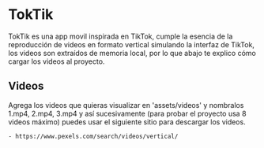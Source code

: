 # TokTik

TokTik es una app movil inspirada en TikTok, cumple la esencia de la reproducción de videos
en formato vertical simulando la interfaz de TikTok, los videos son extraídos de memoria local, 
por lo que abajo te explico cómo cargar los videos al proyecto.

## Videos

Agrega los videos que quieras visualizar en 'assets/videos'
y nombralos 1.mp4, 2.mp4, 3.mp4 y así sucesivamente (para probar 
el proyecto usa 8 videos máximo) puedes usar el siguiente sitio 
para descargar los videos.

    - https://www.pexels.com/search/videos/vertical/


